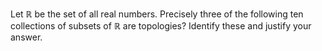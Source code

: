Let $\mathbb{R}$ be the set of all real numbers. Precisely three of the following ten collections of subsets of $\mathbb{R}$ are topologies? Identify these and justify your answer.
